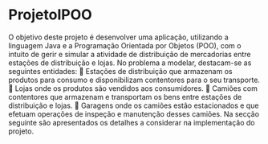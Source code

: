 # ProjetoIPOO


O objetivo deste projeto é desenvolver uma aplicação, utilizando a linguagem Java e a Programação
Orientada por Objetos (POO), com o intuito de gerir e simular a atividade de distribuição de mercadorias
entre estações de distribuição e lojas.
No problema a modelar, destacam-se as seguintes entidades:
 Estações de distribuição que armazenam os produtos para consumo e disponibilizam contentores
para o seu transporte.
 Lojas onde os produtos são vendidos aos consumidores.
 Camiões com contentores que armazenam e transportam os bens entre estações de distribuição e
lojas.
 Garagens onde os camiões estão estacionados e que efetuam operações de inspeção e
manutenção desses camiões.
Na secção seguinte são apresentados os detalhes a considerar na implementação do projeto.
